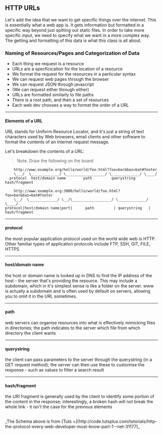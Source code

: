 ## HTTP URLs

Let's add the idea that we want to get specific things over the internet. This is essentially what a web app is. It gets information but formatted in a specific way beyond just spitting out static files. In order to take more specific input, we need to specify what we want in a more complex way. The getting and formatting of this data is what this class is all about.

### Naming of Resources/Pages and Categorization of Data

- Each thing we request is a resource
- URLs are a specficication for the location of a resource
- We format the request for the resources in a particular syntax
- We can request web pages through the browser
- We can request JSON through javascript
- (We can request either through either)
- URLs are formatted similarly to file paths
- There is a root path, and then a set of resources
- Each web dev chooses a way to format the order of a URL

---

#### Elements of a URL

URL stands for Uniform Resource Locator, and it's just a string of text characters used by Web browsers, email clients and other software to format the contents of an internet request message.

Let's breakdown the contents of a URL:

> Note. Draw the following on the board

```
    http://www.example.org/hello/world/foo.html?foo=bar&baz=bat#footer
    \___/  \_____________/ \__________________/ \_____________/ \____/
  protocol  host/domain name        path         querystring     hash/fragment
```


```
    http://www.example.org:3000/hello/world/foo.html?foo=bar&baz=bat#footer
    \__/  \_____________/ \__/\__________________/ \_____________/ \____/
protocol|host/domain name|port|      path         | querystring   | hash/fragment
```

---


#### protocol
the most popular application protocol used on the world wide web is HTTP. Other familiar types of application protocols include FTP, SSH, GIT, FILE, HTTPS

---

#### host/domain name
the host or domain name is looked up in DNS to find the IP address of the host - the server that's providing the resource. This may include a subdomain, which in it's simplest sense is like a folder on the server. www is actually a subdomain and is often used by default on servers, allowing you to omit it in the URL sometimes.

---

#### path
web servers can organise resources into what is effectively mimicking files in directories; the path indicates to the server which file from which directory the client wants

---

#### querystring
the client can pass parameters to the server through the querystring (in a GET request method); the server can then use these to customise the response - such as values to filter a search result

---

#### hash/fragment
the URI fragment is generally used by the client to identify some portion of the content in the response; interestingly, a broken hash will not break the whole link - it isn't the case for the previous elements


<br>
_The Schema above is from [Tuts +](http://code.tutsplus.com/tutorials/http-the-protocol-every-web-developer-must-know-part-1--net-31177)_

